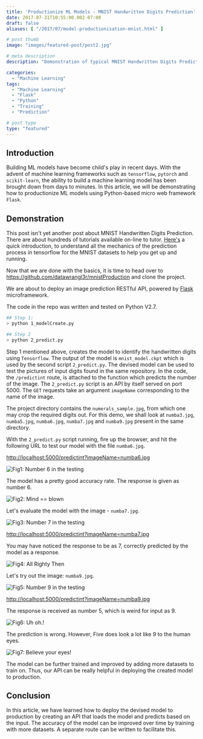 ```yaml
---
title: 'Productionize ML Models - MNIST Handwritten Digits Prediction'
date: 2017-07-31T10:55:00.002-07:00
draft: false
aliases: [ "/2017/07/model-productionisation-mnist.html" ]

# post thumb
image: "images/featured-post/post2.jpg"

# meta description
description: "Demonstration of typical MNIST Handwritten Digits Prediction using Python and to productionize using Flask Microframework"

categories:
  - "Machine Learning"
tags:
  - "Machine Learning"
  - "Flask"
  - "Python"
  - "Training"
  - "Prediction"

# post type
type: "featured"
---
```


## Introduction

Building ML models have become child's play in recent days. With the advent of machine learning frameworks such as `tensorflow`, `pytorch` and `scikit-learn`, the ability to build a machine learning model has been brought down from days to minutes. In this article, we will be demonstrating how to productionize ML models using Python-based micro web framework `Flask`.

## Demonstration

This post isn't yet another post about MNIST Handwritten Digits Prediction. There are about hundreds of tutorials available on-line to tutor. <a href="https://www.oreilly.com/learning/not-another-mnist-tutorial-with-tensorflow" rel="nofollow noopener" target="_blank">Here's</a> a quick introduction, to understand all the mechanics of the prediction process in tensorflow for the MNIST datasets to help you get up and running.  
  
Now that we are done with the basics, it is time to head over to  <a href="https://github.com/datawrangl3r/mnistProduction" rel="nofollow noopener" target="_blank">https://github.com/datawrangl3r/mnistProduction</a> and clone the project.


  
We are about to deploy an image prediction RESTful API, powered by <a href="http://flask.pocoo.org/" rel="nofollow noopener" target="_blank">Flask</a> microframework.

The code in the repo was written and tested on Python V2.7.

```bash
## Step 1:
> python 1_modelCreate.py

## Step 2
> python 2_predict.py
```

Step 1 mentioned above, creates the model to identify the handwritten digits using `Tensorflow`. The output of the model is `mnist_model.ckpt` which is used by the second script `2_predict.py`. The devised model can be used to test the pictures of input digits found in the same repository. In the code, the `/predictint` route, is attached to the function which predicts the number of the image. The `2_predict.py` script is an API by itself served on port 5000. The `GET` requests take an argument `imageName` corresponding to the name of the image.

The project directory contains the `numerals_sample.jpg`, from which one may crop the required digits out. For this demo, we shall look at `numba3.jpg`, `numba5.jpg`, `numba6.jpg`, `numba7.jpg` and `numba9.jpg` present in the same directory.

With the `2_predict.py` script running, fire up the browser, and hit the following URL to test our model with the file `numba6.jpg`.

<a href="http://localhost:5000/predictint?imageName=numba6.jpg" rel="nofollow noopener" target="_blank">http://localhost:5000/predictint?imageName=numba6.jpg</a>
  
![Fig1: Number 6 in the testing](../../images/post/2-model-productionisation-mnist/img1.jpg)

The model has a pretty good accuracy rate. The response is given as number 6.  
  
![Fig2: Mind == blown](../../images/post/2-model-productionisation-mnist/img2.gif)

Let's evaluate the model with the image - `numba7.jpg`.  

![Fig3: Number 7 in the testing](../../images/post/2-model-productionisation-mnist/img3.jpg)

<a href="http://localhost:5000/predictint?imageName=numba7.jpg" rel="nofollow noopener" target="_blank">http://localhost:5000/predictint?imageName=numba7.jpg</a>

You may have noticed the response to be as 7, correctly predicted by the model as a response.

![Fig4: All Righty Then](../../images/post/2-model-productionisation-mnist/img4.gif)
 
Let's try out the image: `numba9.jpg`.

![Fig5: Number 9 in the testing](../../images/post/2-model-productionisation-mnist/img5.jpg)

[http://localhost:5000/predictint?imageName=numba9.jpg](http://localhost:5000/predictint?imageName=numba9.jpg)  

The response is received as number 5, which is weird for input as 9.

![Fig6: Uh oh.!](../../images/post/2-model-productionisation-mnist/img6.gif)

The prediction is wrong. However, Five does look a lot like 9 to the human eyes. 

![Fig7: Believe your eyes!](../../images/post/2-model-productionisation-mnist/img7.gif)

The model can be further trained and improved by adding more datasets to train on. Thus, our API can be really helpful in deploying the created model to production.

## Conclusion

In this article, we have learned how to deploy the devised model to production by creating an API that loads the model and predicts based on the input. The accuracy of the model can be improved over time by training with more datasets. A separate route can be written to facilitate this.